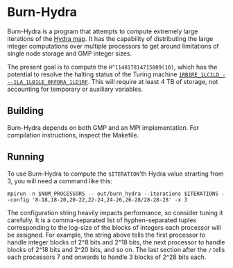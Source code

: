 
# Burn-Hydra

Burn-Hydra is a program that attempts to compute extremely large iterations of the [Hydra map](https://wiki.bbchallenge.org/wiki/Hydra_function). It has the capability of distributing the large integer computations over multiple processors to get around limitations of single node storage and GMP integer sizes.

The present goal is to compute the `H^114817814715809(10)`, which has the potential to resolve the halting status of the Turing machine [`1RB1RE_1LC1LD_---1LA_1LB1LE_0RF0RA_1LD1RF`](https://wiki.bbchallenge.org/wiki/1RB1RE_1LC1LD_---1LA_1LB1LE_0RF0RA_1LD1RF). This will require at least 4 TB of storage, not accounting for temporary or auxiliary variables.

## Building

Burn-Hydra depends on both GMP and an MPI implementation. For compilation instructions, inspect the Makefile.

## Running

To use Burn-Hydra to compute the `$ITERATION`'th Hydra value strarting from 3, you will need a command like this:
```
mpirun -n $NUM_PROCESSORS -- out/burn_hydra --iterations $ITERATIONS --config '8-18,18-20,20-22,22-24,24-26,26-28/28-28-28' -x 3
```

The configuration string heavily impacts performance, so consider tuning it carefully. It is a comma-separated list of hyphen-separated tuples corresponding to the log-size of the blocks of integers each processor will be assigned.
For example, the string above tells the first processor to handle integer blocks of 2^8 bits and 2^18 bits, the next processor to handle blocks of 2^18 bits and 2^20 bits, and so on. The last section after the `/` tells each processors 7 and onwards to handle 3 blocks of 2^28 bits each.

